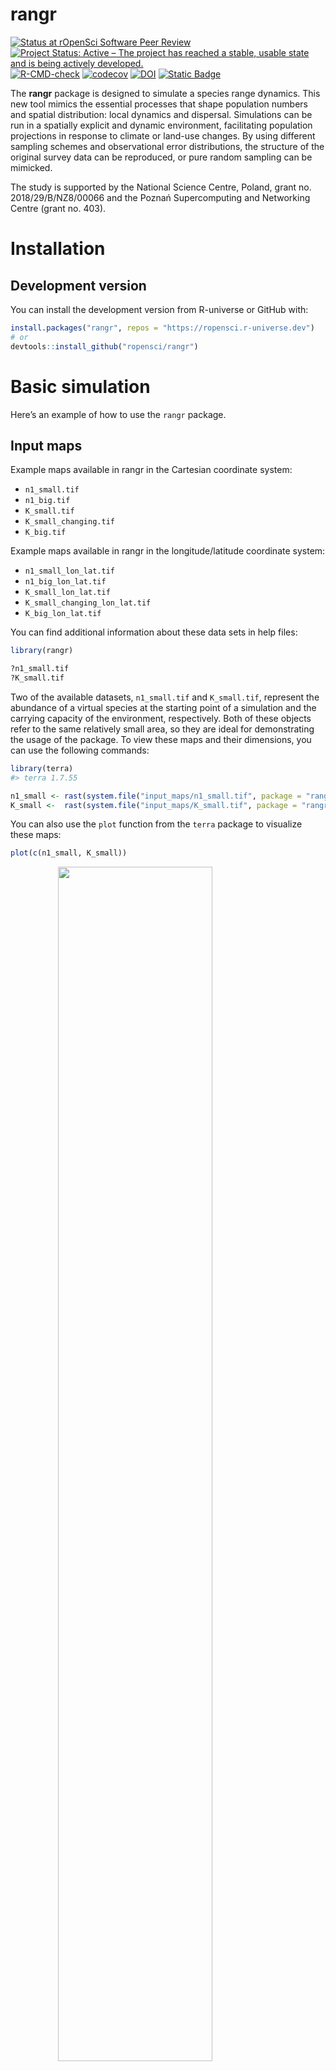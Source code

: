 
# rangr

<!-- badges: start -->

[![Status at rOpenSci Software Peer
Review](https://badges.ropensci.org/595_status.svg)](https://github.com/ropensci/software-review/issues/595)
[![Project Status: Active – The project has reached a stable, usable
state and is being actively
developed.](https://www.repostatus.org/badges/latest/active.svg)](https://www.repostatus.org/#active)
[![R-CMD-check](https://github.com/ropensci/rangr/actions/workflows/R-CMD-check.yaml/badge.svg)](https://github.com/ropensci/rangr/actions/workflows/R-CMD-check.yaml)
[![codecov](https://codecov.io/gh/ropensci/rangr/graph/badge.svg?token=noq7E0HSe2)](https://codecov.io/gh/ropensci/rangr)
[![DOI](https://zenodo.org/badge/645848364.svg)](https://zenodo.org/doi/10.5281/zenodo.10569367)
[![Static
Badge](https://img.shields.io/badge/Publication-10.1111%2F2041--210X.14475-94ae63)](https://doi.org/10.1111/2041-210X.14475)

<!-- badges: end -->

The **rangr** package is designed to simulate a species range dynamics.
This new tool mimics the essential processes that shape population
numbers and spatial distribution: local dynamics and dispersal.
Simulations can be run in a spatially explicit and dynamic environment,
facilitating population projections in response to climate or land-use
changes. By using different sampling schemes and observational error
distributions, the structure of the original survey data can be
reproduced, or pure random sampling can be mimicked.

The study is supported by the National Science Centre, Poland, grant no.
2018/29/B/NZ8/00066 and the Poznań Supercomputing and Networking Centre
(grant no. 403).

# Installation

## Development version

You can install the development version from R-universe or GitHub with:

``` r
install.packages("rangr", repos = "https://ropensci.r-universe.dev")
# or
devtools::install_github("ropensci/rangr")
```

# Basic simulation

Here’s an example of how to use the `rangr` package.

## Input maps

Example maps available in rangr in the Cartesian coordinate system:

- `n1_small.tif`
- `n1_big.tif`
- `K_small.tif`
- `K_small_changing.tif`
- `K_big.tif`

Example maps available in rangr in the longitude/latitude coordinate
system:

- `n1_small_lon_lat.tif`
- `n1_big_lon_lat.tif`
- `K_small_lon_lat.tif`
- `K_small_changing_lon_lat.tif`
- `K_big_lon_lat.tif`

You can find additional information about these data sets in help files:

``` r
library(rangr)

?n1_small.tif
?K_small.tif
```

Two of the available datasets, `n1_small.tif` and `K_small.tif`,
represent the abundance of a virtual species at the starting point of a
simulation and the carrying capacity of the environment, respectively.
Both of these objects refer to the same relatively small area, so they
are ideal for demonstrating the usage of the package. To view these maps
and their dimensions, you can use the following commands:

``` r
library(terra)
#> terra 1.7.55

n1_small <- rast(system.file("input_maps/n1_small.tif", package = "rangr"))
K_small <-  rast(system.file("input_maps/K_small.tif", package = "rangr"))
```

You can also use the `plot` function from the `terra` package to
visualize these maps:

``` r
plot(c(n1_small, K_small))
```

<img src="man/figures/README-vis_input_maps-1.png" width="70%" style="display: block; margin: auto;" />

## Initialise

To create a `sim_data` object containing the necessary information to
run a simulation, use the `initialise()` function. For example:

``` r
sim_data_01 <- initialise(
  n1_map = n1_small,
  K_map = K_small,
  r = log(2),
  rate = 1 / 1e3
)
```

Here, we set the intrinsic population growth rate to `log(2)` and the
rate parameter that is related to the kernel function describing
dispersal to `1/1e3`.

To see the summary of the `sim_data` object:

``` r
summary(sim_data_01)
#> Summary of sim_data object
#> 
#> n1 map summary: 
#>    Min. 1st Qu.  Median    Mean 3rd Qu.    Max.    NA's 
#>  0.0000  0.0000  0.0000  0.1449  0.0000 10.0000      12 
#> 
#> Carrying capacity map summary: 
#>    Min. 1st Qu.  Median    Mean 3rd Qu.    Max.    NA's 
#>    0.00    0.00   56.00   44.84   72.00  100.00      12 
#>                       
#> growth        gompertz
#> r               0.6931
#> A                    -
#> kernel_fun        rexp
#> dens_dep           K2N
#> border       reprising
#> max_dist          4000
#> changing_env     FALSE
#> dlist             TRUE
```

## Simulation

To run a simulation, use the `sim()` function, which takes a `sim_data`
object and the specified number of time steps as input parameters. For
example:

``` r
sim_result_01 <- sim(obj = sim_data_01, time = 100)
```

To see the summary of the `sim_result_01` object:

``` r
summary(sim_result_01)
```

<img src="man/figures/README-summary_sim_res-1.png" width="70%" style="display: block; margin: auto;" />

    #> Summary of sim_results object
    #> 
    #> Simulation summary: 
    #>                     
    #> simulated time   100
    #> extinction     FALSE
    #> 
    #> Abundances summary: 
    #>    Min. 1st Qu.  Median    Mean 3rd Qu.    Max.    NA's 
    #>    0.00    0.00   12.00   10.45   19.00   54.00    1200

Note that this is a simple example and there are many more parameters
that can be set for `initialise()` and `sim()`. See the documentation
for the `rangr` package for more information.

## Visualisation

You can use `rangr` to visualise selected time steps from the
simulation. The `plot()` method is used to generate the plot. Here’s an
example:

``` r
# generate visualisation
plot(sim_result_01,
  time_points = c(1, 10, 25, 50),
  template = sim_data_01$K_map
)
```

<img src="man/figures/README-vis_sim_res_01-1.png" width="70%" style="display: block; margin: auto;" />

    #> class       : SpatRaster 
    #> dimensions  : 15, 10, 4  (nrow, ncol, nlyr)
    #> resolution  : 1000, 1000  (x, y)
    #> extent      : 270000, 280000, 610000, 625000  (xmin, xmax, ymin, ymax)
    #> coord. ref. : ETRS89 / Poland CS92 
    #> source(s)   : memory
    #> names       : t_1, t_10, t_25, t_50 
    #> min values  :   0,    0,    0,    0 
    #> max values  :  10,   19,   27,   36

You can adjust the `breaks` parameter to get more breaks on the
colorscale:

``` r
# generate visualisation with more breaks
plot(sim_result_01,
  time_points = c(1, 10, 25, 50),
  breaks = seq(0, max(sim_result_01$N_map + 5, na.rm = TRUE), by = 5),
  template = sim_data_01$K_map
)
```

<img src="man/figures/README-vis_sim_res_02-1.png" width="70%" style="display: block; margin: auto;" />

    #> class       : SpatRaster 
    #> dimensions  : 15, 10, 4  (nrow, ncol, nlyr)
    #> resolution  : 1000, 1000  (x, y)
    #> extent      : 270000, 280000, 610000, 625000  (xmin, xmax, ymin, ymax)
    #> coord. ref. : ETRS89 / Poland CS92 
    #> source(s)   : memory
    #> names       : t_1, t_10, t_25, t_50 
    #> min values  :   0,    0,    0,    0 
    #> max values  :  10,   19,   27,   36

If you prefer working on raster you can also transform any `sim_result`
object into `SpatRaster` using `to_rast()` function:

``` r
# raster construction
my_rast <- to_rast(
  sim_result_01,
  time_points = 1:sim_result_01$simulated_time,
  template = sim_data_01$K_map
)

# print raster
print(my_rast)
#> class       : SpatRaster 
#> dimensions  : 15, 10, 100  (nrow, ncol, nlyr)
#> resolution  : 1000, 1000  (x, y)
#> extent      : 270000, 280000, 610000, 625000  (xmin, xmax, ymin, ymax)
#> coord. ref. : ETRS89 / Poland CS92 
#> source(s)   : memory
#> names       : t_1, t_2, t_3, t_4, t_5, t_6, ... 
#> min values  :   0,   0,   0,   0,   0,   0, ... 
#> max values  :  10,  11,  14,  16,  20,  13, ...
```

And then visualise it using `plot()` function:

``` r
# plot selected time points
plot(my_rast, c(1, 10, 25, 50))
```

<img src="man/figures/README-vis_sim_res_04-1.png" width="70%" style="display: block; margin: auto;" />

# Vignettes

- [Workflow
  examples](https://docs.ropensci.org/rangr/articles/rangr.html)

# Citation

To cite `rangr` use `citation()` function:

``` r
library(rangr)
citation("rangr")
```

# Code of Conduct

Please note that this package is released with a [Contributor Code of
Conduct](https://ropensci.org/code-of-conduct/). By contributing to this
project, you agree to abide by its terms.
